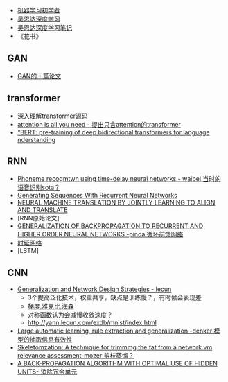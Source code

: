 - [机器学习初学者](http://www.ai-start.com/)
- [吴恩达深度学习](https://mooc.study.163.com/university/deeplearning_ai#/c)
- [吴恩达深度学习笔记](http://www.ai-start.com/dl2017/)
- 《花书》
## GAN
- [GAN的十篇论文](https://www.zhihu.com/search?type=content&q=discrimination%20nets%20)
## transformer
- [深入理解transformer源码](https://blog.csdn.net/zhaojc1995/article/details/109276945)
- [attention is all you need - 提出只含attention的transformer](https://proceedings.neurips.cc/paper/2017/file/3f5ee243547dee91fbd053c1c4a845aa-Paper.pdf)
- [“BERT: pre-training of deep bidirectional transformers for language nderstanding](https://arxiv.org/pdf/1810.04805.pdf&usg=ALkJrhhzxlCL6yTht2BRmH9atgvKFxHsxQ)
## RNN
- [Phoneme recogmtwn using time-delay neural networks - waibel 当时的语音识别sota？](https://ieeexplore.ieee.org/stamp/stamp.jsp?tp=&arnumber=21701)
- [Generating Sequences With Recurrent Neural Networks](https://arxiv.org/abs/1308.0850)
- [NEURAL MACHINE TRANSLATION BY JOINTLY LEARNING TO ALIGN AND TRANSLATE](https://arxiv.org/pdf/1409.0473.pdf)
- [RNN原始论文]
- [GENERALIZATION OF BACKPROPAGATION TO RECURRENT AND HIGHER ORDER NEURAL NETWORKS -pinda 循环前馈网络](https://proceedings.neurips.cc/paper/1987/file/735b90b4568125ed6c3f678819b6e058-Paper.pdf)
- [时延网络](https://sci-hub.mksa.top/10.1016/0893-6080(90)90044-l)
- [LSTM]
## CNN
- [Generalization and Network Design Strategies - lecun](http://citeseerx.ist.psu.edu/viewdoc/download;jsessionid=FFC68D55B6C24229FF3D33D0891ED180?doi=10.1.1.476.479&rep=rep1&type=pdf) 
  - 3个提高泛化技术，权重共享，缺点是训练慢？，有时候会表现差
  - [梯度,雅克比,海森](https://blog.csdn.net/a493823882/article/details/81324037) 
  - 对称函数认为会减慢收敛速度？
  - http://yann.lecun.com/exdb/mnist/index.html
- [Large automatic learning, rule extraction and generalization -denker 模型的抽取信息有效性](https://www.researchgate.net/profile/Sara-Solla/publication/246649513_Large_Automatic_Learning_Rule_Extraction_and_Generalisation/links/54295b1f0cf26120b7b6059e/Large-Automatic-Learning-Rule-Extraction-and-Generalisation.pdf)
- [Skeletomzation: A techmque for trimmmg the fat from a network vm relevance assessment-mozer 剪枝蒸馏？](https://papers.nips.cc/paper/1988/file/07e1cd7dca89a1678042477183b7ac3f-Paper.pdf)
- [A BACK-PROPAGATION ALGORITHM WITH OPTIMAL USE OF HIDDEN UNITS- 消除冗余单元](https://proceedings.neurips.cc/paper/1988/file/9fc3d7152ba9336a670e36d0ed79bc43-Paper.pdf)
